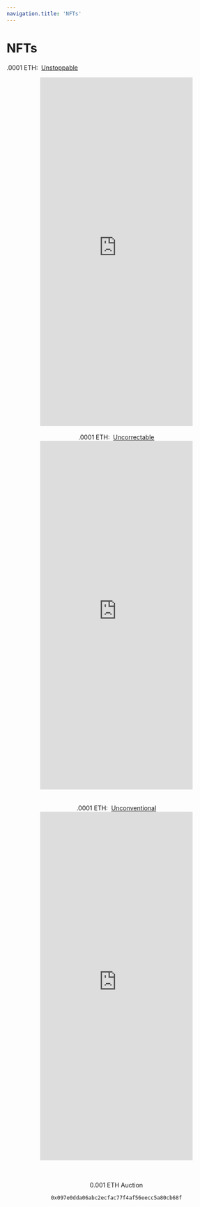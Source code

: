 ```yaml
---
navigation.title: 'NFTs'
---
```


# <h1>NFTs</h1>
.0001 ETH:&nbsp;&nbsp;<a href="https://rarible.com/token/0xc9154424b823b10579895ccbe442d41b9abd96ed:4293533968084887940418635492547144507113596156710918506364799290880552861698">Unstoppable</a></h3>
<center>
<iframe src="https://rarible.com/token/0xc9154424b823b10579895ccbe442d41b9abd96ed:4293533968084887940418635492547144507113596156710918506364799290880552861698" style="border:0px #ffffff none;" name="myiFrame" scrolling="yes" frameborder="1" marginheight="0px" marginwidth="0px" height="800px" width="350px" allowfullscreen></iframe><br><br>
.0001 ETH:&nbsp;&nbsp;<a href="https://rarible.com/token/0xc9154424b823b10579895ccbe442d41b9abd96ed:4293533968084887940418635492547144507113596156710918506364799290880552861698">Uncorrectable</a></h3>
<iframe src="https://rarible.com/token/0xc9154424b823b10579895ccbe442d41b9abd96ed:4293533968084887940418635492547144507113596156710918506364799290880552861699" style="border:0px #ffffff none;" name="myiFrame" scrolling="yes" frameborder="1" marginheight="0px" marginwidth="0px" height="800px" width="350px" allowfullscreen></iframe><br><br><br>
.0001 ETH:&nbsp;&nbsp;<a href="https://rarible.com/token/0xc9154424b823b10579895ccbe442d41b9abd96ed:4293533968084887940418635492547144507113596156710918506364799290880552861698">Unconventional</a></h3>
<iframe src="https://rarible.com/token/0xc9154424b823b10579895ccbe442d41b9abd96ed:4293533968084887940418635492547144507113596156710918506364799290880552861697" style="border:0px #ffffff none;" name="myiFrame" scrolling="yes" frameborder="1" marginheight="0px" marginwidth="0px" height="800px" width="350px" allowfullscreen></iframe><br><br>




<br>0.001 ETH Auction




```bash
0x097e0dda06abc2ecfac77f4af56eecc5a80cb68f
```

